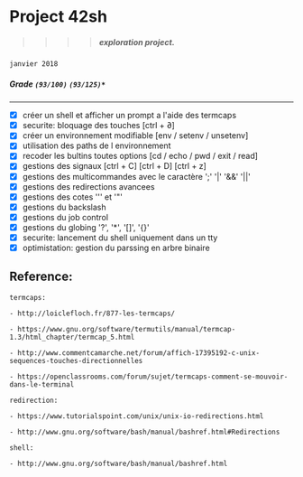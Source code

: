 # Project 42sh
>>>> ##### exploration project.
`janvier 2018`
##### Grade ``(93/100)`` ``(93/125)*``
--------  -----------------------

- [X] créer un shell et afficher un prompt a l'aide des termcaps
- [X] securite: bloquage des touches [ctrl + ∂]
- [X] créer un environnement modifiable [env / setenv / unsetenv]
- [X] utilisation des paths de l environnement
- [X] recoder les bultins toutes options [cd / echo / pwd / exit / read]
- [X] gestions des signaux [ctrl + C] [ctrl + D] [ctrl + z]
- [X] gestions des multicommandes avec le caractère ';' '|' '&&' '||'
- [X] gestions des redirections avancees
- [X] gestions des cotes ''' et '"'
- [X] gestions du backslash
- [X] gestions du job control
- [X] gestions du globing '?', '*', '[]', '{}'
- [X] securite: lancement du shell uniquement dans un tty
- [X] optimistation: gestion du parssing en arbre binaire

## Reference:
```
termcaps:

- http://loiclefloch.fr/877-les-termcaps/

- https://www.gnu.org/software/termutils/manual/termcap-1.3/html_chapter/termcap_5.html

- http://www.commentcamarche.net/forum/affich-17395192-c-unix-sequences-touches-directionnelles

- https://openclassrooms.com/forum/sujet/termcaps-comment-se-mouvoir-dans-le-terminal

redirection:

- https://www.tutorialspoint.com/unix/unix-io-redirections.html

- http://www.gnu.org/software/bash/manual/bashref.html#Redirections

shell:

- http://www.gnu.org/software/bash/manual/bashref.html
```
